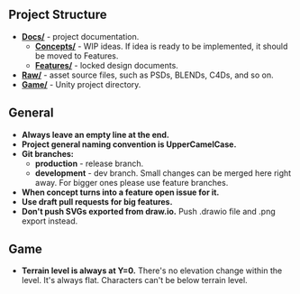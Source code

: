 ## Project Structure ##
+ [**Docs/**](/Docs) - project documentation.
  + [**Concepts/**](/Docs/Concepts) - WIP ideas. If idea is ready to be implemented, it should be moved to Features.
  + [**Features/**](/Docs/Features) - locked design documents.
+ [**Raw/**](/Raw) - asset source files, such as PSDs, BLENDs, C4Ds, and so on.
+ [**Game/**](/Game) - Unity project directory.

## General ##
+ **Always leave an empty line at the end.**
+ **Project general naming convention is UpperCamelCase.**
+ **Git branches:**
  + **production** - release branch.
  + **development** - dev branch. Small changes can be merged here right away. For bigger ones please use feature branches.
+ **When concept turns into a feature open issue for it.**
+ **Use draft pull requests for big features.**
+ **Don't push SVGs exported from draw.io.** Push .drawio file and .png export instead.

## Game ##
+ **Terrain level is always at Y=0.** There's no elevation change within the level. It's always flat. Characters can't be below terrain level.
